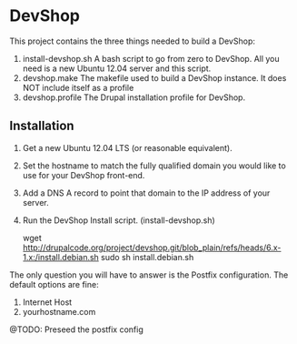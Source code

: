 
DevShop
=======

This project contains the three things needed to build a DevShop:

1. install-devshop.sh
  A bash script to go from zero to DevShop.  All you need is a new Ubuntu
  12.04 server and this script.
2. devshop.make
  The makefile used to build a DevShop instance.  It does NOT include itself as
  a profile
3. devshop.profile
  The Drupal installation profile for DevShop.

Installation
------------

1. Get a new Ubuntu 12.04 LTS (or reasonable equivalent).
2. Set the hostname to match the fully qualified domain you would like to use
 for your DevShop front-end.
3. Add a DNS A record to point that domain to the IP address of your server.
4. Run the DevShop Install script. (install-devshop.sh)

    wget http://drupalcode.org/project/devshop.git/blob_plain/refs/heads/6.x-1.x:/install.debian.sh
    sudo sh install.debian.sh

The only question you will have to answer is the Postfix configuration.  The
default options are fine:

  1. Internet Host
  2. yourhostname.com

@TODO: Preseed the postfix config
